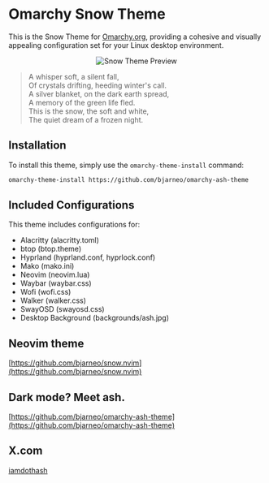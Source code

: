 # Omarchy Snow Theme

This is the Snow Theme for [Omarchy.org](https://omarchy.org), providing a cohesive and visually appealing configuration set for your Linux desktop environment.

<p align="center">
  <img src="theme.png" alt="Snow Theme Preview">
</p>

> A whisper soft, a silent fall,  
> Of crystals drifting, heeding winter's call.  
> A silver blanket, on the dark earth spread,  
> A memory of the green life fled.  
> This is the snow, the soft and white,  
> The quiet dream of a frozen night.  

## Installation

To install this theme, simply use the `omarchy-theme-install` command:

```bash
omarchy-theme-install https://github.com/bjarneo/omarchy-ash-theme
```

## Included Configurations

This theme includes configurations for:

- Alacritty (alacritty.toml)
- btop (btop.theme)
- Hyprland (hyprland.conf, hyprlock.conf)
- Mako (mako.ini)
- Neovim (neovim.lua)
- Waybar (waybar.css)
- Wofi (wofi.css)
- Walker (walker.css)
- SwayOSD (swayosd.css)
- Desktop Background (backgrounds/ash.jpg)

## Neovim theme
[https://github.com/bjarneo/snow.nvim](https://github.com/bjarneo/snow.nvim)

## Dark mode? Meet ash.
[https://github.com/bjarneo/omarchy-ash-theme](https://github.com/bjarneo/omarchy-ash-theme)

## X.com
[iamdothash](https://x.com/iamdothash)
